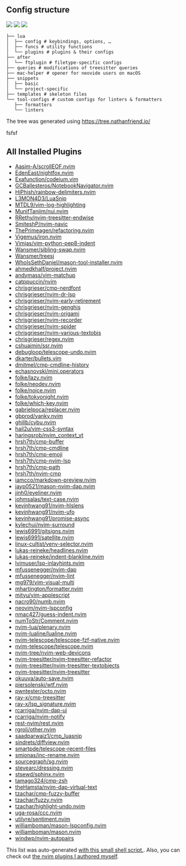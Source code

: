 ## Config structure

<a href="https://dotfyle.com/chrisgrieser/config-nvim"><img src="https://dotfyle.com/chrisgrieser/config-nvim/badges/plugins?style=flat" /></a>
<a href="https://dotfyle.com/chrisgrieser/config-nvim"><img src="https://dotfyle.com/chrisgrieser/config-nvim/badges/leaderkey?style=flat" /></a>
<a href="https://dotfyle.com/chrisgrieser/config-nvim"><img src="https://dotfyle.com/chrisgrieser/config-nvim/badges/plugin-manager?style=flat" /></a>

```text
├── lua
│  ├── config # keybindings, options, …
│  ├── funcs # utility functions
│  └── plugins # plugins & their configs
├── after
│  └── ftplugin # filetype-specific configs
├── queries # modifications of treesitter queries
├── mac-helper # opener for neovide users on macOS
├── snippets
│  ├── basic
│  └── project-specific
├── templates # skeleton files
└── tool-configs # custom configs for linters & formatters 
   ├── formatters
   └── linters
```

The tree was generated using <https://tree.nathanfriend.io/>

fsfsf

## All Installed Plugins

- [Aasim-A/scrollEOF.nvim](https://github.com/Aasim-A/scrollEOF.nvim)
- [EdenEast/nightfox.nvim](https://github.com/EdenEast/nightfox.nvim)
- [Exafunction/codeium.vim](https://github.com/Exafunction/codeium.vim)
- [GCBallesteros/NotebookNavigator.nvim](https://github.com/GCBallesteros/NotebookNavigator.nvim)
- [HiPhish/rainbow-delimiters.nvim](https://github.com/HiPhish/rainbow-delimiters.nvim)
- [L3MON4D3/LuaSnip](https://github.com/L3MON4D3/LuaSnip)
- [MTDL9/vim-log-highlighting](https://github.com/MTDL9/vim-log-highlighting)
- [MunifTanjim/nui.nvim](https://github.com/MunifTanjim/nui.nvim)
- [RRethy/nvim-treesitter-endwise](https://github.com/RRethy/nvim-treesitter-endwise)
- [SmiteshP/nvim-navic](https://github.com/SmiteshP/nvim-navic)
- [ThePrimeagen/refactoring.nvim](https://github.com/ThePrimeagen/refactoring.nvim)
- [Vigemus/iron.nvim](https://github.com/Vigemus/iron.nvim)
- [Vimjas/vim-python-pep8-indent](https://github.com/Vimjas/vim-python-pep8-indent)
- [Wansmer/sibling-swap.nvim](https://github.com/Wansmer/sibling-swap.nvim)
- [Wansmer/treesj](https://github.com/Wansmer/treesj)
- [WhoIsSethDaniel/mason-tool-installer.nvim](https://github.com/WhoIsSethDaniel/mason-tool-installer.nvim)
- [ahmedkhalf/project.nvim](https://github.com/ahmedkhalf/project.nvim)
- [andymass/vim-matchup](https://github.com/andymass/vim-matchup)
- [catppuccin/nvim](https://github.com/catppuccin/nvim)
- [chrisgrieser/cmp-nerdfont](https://github.com/chrisgrieser/cmp-nerdfont)
- [chrisgrieser/nvim-dr-lsp](https://github.com/chrisgrieser/nvim-dr-lsp)
- [chrisgrieser/nvim-early-retirement](https://github.com/chrisgrieser/nvim-early-retirement)
- [chrisgrieser/nvim-genghis](https://github.com/chrisgrieser/nvim-genghis)
- [chrisgrieser/nvim-origami](https://github.com/chrisgrieser/nvim-origami)
- [chrisgrieser/nvim-recorder](https://github.com/chrisgrieser/nvim-recorder)
- [chrisgrieser/nvim-spider](https://github.com/chrisgrieser/nvim-spider)
- [chrisgrieser/nvim-various-textobjs](https://github.com/chrisgrieser/nvim-various-textobjs)
- [chrisgrieser/regex.nvim](https://github.com/chrisgrieser/regex.nvim)
- [cshuaimin/ssr.nvim](https://github.com/cshuaimin/ssr.nvim)
- [debugloop/telescope-undo.nvim](https://github.com/debugloop/telescope-undo.nvim)
- [dkarter/bullets.vim](https://github.com/dkarter/bullets.vim)
- [dmitmel/cmp-cmdline-history](https://github.com/dmitmel/cmp-cmdline-history)
- [echasnovski/mini.operators](https://github.com/echasnovski/mini.operators)
- [folke/lazy.nvim](https://github.com/folke/lazy.nvim)
- [folke/neodev.nvim](https://github.com/folke/neodev.nvim)
- [folke/noice.nvim](https://github.com/folke/noice.nvim)
- [folke/tokyonight.nvim](https://github.com/folke/tokyonight.nvim)
- [folke/which-key.nvim](https://github.com/folke/which-key.nvim)
- [gabrielpoca/replacer.nvim](https://github.com/gabrielpoca/replacer.nvim)
- [gbprod/yanky.nvim](https://github.com/gbprod/yanky.nvim)
- [ghillb/cybu.nvim](https://github.com/ghillb/cybu.nvim)
- [hail2u/vim-css3-syntax](https://github.com/hail2u/vim-css3-syntax)
- [haringsrob/nvim_context_vt](https://github.com/haringsrob/nvim_context_vt)
- [hrsh7th/cmp-buffer](https://github.com/hrsh7th/cmp-buffer)
- [hrsh7th/cmp-cmdline](https://github.com/hrsh7th/cmp-cmdline)
- [hrsh7th/cmp-emoji](https://github.com/hrsh7th/cmp-emoji)
- [hrsh7th/cmp-nvim-lsp](https://github.com/hrsh7th/cmp-nvim-lsp)
- [hrsh7th/cmp-path](https://github.com/hrsh7th/cmp-path)
- [hrsh7th/nvim-cmp](https://github.com/hrsh7th/nvim-cmp)
- [iamcco/markdown-preview.nvim](https://github.com/iamcco/markdown-preview.nvim)
- [jayp0521/mason-nvim-dap.nvim](https://github.com/jayp0521/mason-nvim-dap.nvim)
- [jinh0/eyeliner.nvim](https://github.com/jinh0/eyeliner.nvim)
- [johmsalas/text-case.nvim](https://github.com/johmsalas/text-case.nvim)
- [kevinhwang91/nvim-hlslens](https://github.com/kevinhwang91/nvim-hlslens)
- [kevinhwang91/nvim-ufo](https://github.com/kevinhwang91/nvim-ufo)
- [kevinhwang91/promise-async](https://github.com/kevinhwang91/promise-async)
- [kylechui/nvim-surround](https://github.com/kylechui/nvim-surround)
- [lewis6991/gitsigns.nvim](https://github.com/lewis6991/gitsigns.nvim)
- [lewis6991/satellite.nvim](https://github.com/lewis6991/satellite.nvim)
- [linux-cultist/venv-selector.nvim](https://github.com/linux-cultist/venv-selector.nvim)
- [lukas-reineke/headlines.nvim](https://github.com/lukas-reineke/headlines.nvim)
- [lukas-reineke/indent-blankline.nvim](https://github.com/lukas-reineke/indent-blankline.nvim)
- [lvimuser/lsp-inlayhints.nvim](https://github.com/lvimuser/lsp-inlayhints.nvim)
- [mfussenegger/nvim-dap](https://github.com/mfussenegger/nvim-dap)
- [mfussenegger/nvim-lint](https://github.com/mfussenegger/nvim-lint)
- [mg979/vim-visual-multi](https://github.com/mg979/vim-visual-multi)
- [mhartington/formatter.nvim](https://github.com/mhartington/formatter.nvim)
- [mityu/vim-applescript](https://github.com/mityu/vim-applescript)
- [nacro90/numb.nvim](https://github.com/nacro90/numb.nvim)
- [neovim/nvim-lspconfig](https://github.com/neovim/nvim-lspconfig)
- [nmac427/guess-indent.nvim](https://github.com/nmac427/guess-indent.nvim)
- [numToStr/Comment.nvim](https://github.com/numToStr/Comment.nvim)
- [nvim-lua/plenary.nvim](https://github.com/nvim-lua/plenary.nvim)
- [nvim-lualine/lualine.nvim](https://github.com/nvim-lualine/lualine.nvim)
- [nvim-telescope/telescope-fzf-native.nvim](https://github.com/nvim-telescope/telescope-fzf-native.nvim)
- [nvim-telescope/telescope.nvim](https://github.com/nvim-telescope/telescope.nvim)
- [nvim-tree/nvim-web-devicons](https://github.com/nvim-tree/nvim-web-devicons)
- [nvim-treesitter/nvim-treesitter-refactor](https://github.com/nvim-treesitter/nvim-treesitter-refactor)
- [nvim-treesitter/nvim-treesitter-textobjects](https://github.com/nvim-treesitter/nvim-treesitter-textobjects)
- [nvim-treesitter/nvim-treesitter](https://github.com/nvim-treesitter/nvim-treesitter)
- [okuuva/auto-save.nvim](https://github.com/okuuva/auto-save.nvim)
- [piersolenski/wtf.nvim](https://github.com/piersolenski/wtf.nvim)
- [pwntester/octo.nvim](https://github.com/pwntester/octo.nvim)
- [ray-x/cmp-treesitter](https://github.com/ray-x/cmp-treesitter)
- [ray-x/lsp_signature.nvim](https://github.com/ray-x/lsp_signature.nvim)
- [rcarriga/nvim-dap-ui](https://github.com/rcarriga/nvim-dap-ui)
- [rcarriga/nvim-notify](https://github.com/rcarriga/nvim-notify)
- [rest-nvim/rest.nvim](https://github.com/rest-nvim/rest.nvim)
- [rgroli/other.nvim](https://github.com/rgroli/other.nvim)
- [saadparwaiz1/cmp_luasnip](https://github.com/saadparwaiz1/cmp_luasnip)
- [sindrets/diffview.nvim](https://github.com/sindrets/diffview.nvim)
- [smartpde/telescope-recent-files](https://github.com/smartpde/telescope-recent-files)
- [smjonas/inc-rename.nvim](https://github.com/smjonas/inc-rename.nvim)
- [sourcegraph/sg.nvim](https://github.com/sourcegraph/sg.nvim)
- [stevearc/dressing.nvim](https://github.com/stevearc/dressing.nvim)
- [stsewd/sphinx.nvim](https://github.com/stsewd/sphinx.nvim)
- [tamago324/cmp-zsh](https://github.com/tamago324/cmp-zsh)
- [theHamsta/nvim-dap-virtual-text](https://github.com/theHamsta/nvim-dap-virtual-text)
- [tzachar/cmp-fuzzy-buffer](https://github.com/tzachar/cmp-fuzzy-buffer)
- [tzachar/fuzzy.nvim](https://github.com/tzachar/fuzzy.nvim)
- [tzachar/highlight-undo.nvim](https://github.com/tzachar/highlight-undo.nvim)
- [uga-rosa/ccc.nvim](https://github.com/uga-rosa/ccc.nvim)
- [utilyre/sentiment.nvim](https://github.com/utilyre/sentiment.nvim)
- [williamboman/mason-lspconfig.nvim](https://github.com/williamboman/mason-lspconfig.nvim)
- [williamboman/mason.nvim](https://github.com/williamboman/mason.nvim)
- [windwp/nvim-autopairs](https://github.com/windwp/nvim-autopairs)

This list was auto-generated [with this small shell script.](https://nanotipsforvim.prose.sh/list-all-your-installed-plugins). Also, you can check out [the nvim plugins I authored myself](https://github.com/chrisgrieser?tab=repositories&q=nvim&type=source&language=&sort=stargazers).
